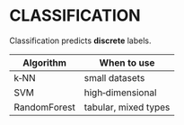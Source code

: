# CLASSIFICATION

Classification predicts **discrete** labels.

| Algorithm   | When to use          |
|-------------|----------------------|
| k‑NN        | small datasets       |
| SVM         | high‑dimensional     |
| RandomForest| tabular, mixed types |
